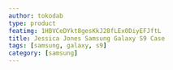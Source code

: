 ```yaml
---
author: tokodab
type: product
featimg: 1HBVCeDYkt8gesKkJ28fLEx0DiyEFJftL
title: Jessica Jones Samsung Galaxy S9 Case
tags: [samsung, galaxy, s9]
category: [samsung]
---
```

